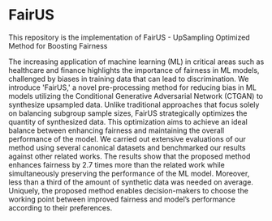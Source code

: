 # FairUS
This repository is the implementation of FairUS - UpSampling Optimized Method for Boosting Fairness

The increasing application of machine learning (ML) in critical areas such as healthcare and finance highlights the importance of fairness in ML models, challenged by biases in training data that can lead to discrimination. 
We introduce 'FairUS,' a novel pre-processing method for reducing bias in ML models utilizing the Conditional Generative Adversarial Network (CTGAN) to synthesize upsampled data. Unlike traditional approaches that focus solely on balancing subgroup sample sizes, FairUS strategically optimizes the quantity of synthesized data. This optimization aims to achieve an ideal balance between enhancing fairness and maintaining the overall performance of the model.
We carried out extensive evaluations of our method using several canonical datasets and benchmarked our results against other related works. The results show that the proposed method enhances fairness by 2.7 times more than the related work while simultaneously preserving the performance of the ML model. Moreover, less than a third of the amount of synthetic data was needed on average. Uniquely, the proposed method enables decision-makers to choose the working point between improved fairness and model’s performance according to their preferences.
